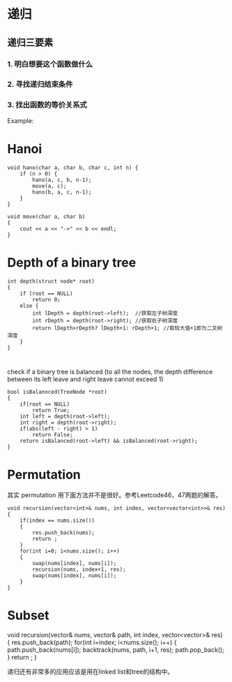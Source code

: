 # 递归
## 递归三要素
### 1. 明白想要这个函数做什么
### 2. 寻找递归结束条件
### 3. 找出函数的等价关系式



Example:
# Hanoi
```
void hano(char a, char b, char c, int n) {
    if (n > 0) {
        hano(a, c, b, n-1);
        move(a, c);
        hano(b, a, c, n-1);
    }
}

void move(char a, char b)
{
    cout << a << "->" << b << endl;
}
```

# Depth of a binary tree
```
int depth(struct node* root)  
{  
    if (root == NULL)  
        return 0;  
    else {  
        int lDepth = depth(root->left);  //获取左子树深度  
        int rDepth = depth(root->right); //获取右子树深度  
        return lDepth>rDepth? lDepth+1: rDepth+1; //取较大值+1即为二叉树深度  
    }  
}  
```

# 
check if a binary tree is balanced (to all the nodes, the depth difference between its left leave and right leave cannot exceed 1)
```
bool isBalannced(TreeNode *root)
{
    if(root == NULL)
        return True;
    int left = depth(root->left);
    int right = depth(root->right);
    if(abs(left - right) > 1)
        return False;
    return isBalanced(root->left) && isBalanced(root->right);
}
```

# Permutation

其实 permutation 用下面方法并不是很好。参考Leetcode46，47两题的解答。
```
void recursion(vector<int>& nums, int index, vector<vector<int>>& res)
{
    if(index == nums.size())
    {
        res.push_back(nums);
        return ;
    }
    for(int i=0; i<nums.size(); i++)
    {
        swap(nums[index], nums[i]);
        recursion(nums, index+1, res);
        swap(nums[index], nums[i]);
    }
}
```

# Subset
void recursion(vector<int>& nums, vector<int>& path, int index, vector<vector<int>>& res) {
    res.push_back(path);
    for(int i=index; i<nums.size(); i++) {
        path.push_back(nums[i]);
        backtrack(nums, path, i+1, res);
        path.pop_back();
    }
    return ;
}

递归还有非常多的应用应该是用在linked list和tree的结构中。
